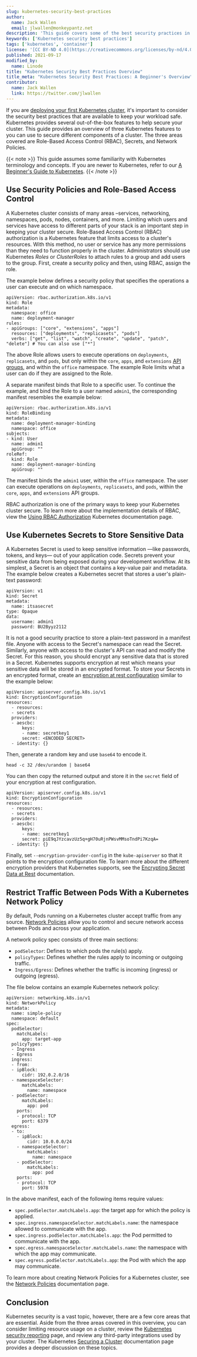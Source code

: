 ```yaml
---
slug: kubernetes-security-best-practices
author:
  name: Jack Wallen
  email: jlwallen@monkeypantz.net
description: 'This guide covers some of the best security practices in Kubernetes so you can deploy clusters that are secured and keep your infrastructure safe.'
keywords: ['Kubernetes security best practices']
tags: ['kubernetes', 'container']
license: '[CC BY-ND 4.0](https://creativecommons.org/licenses/by-nd/4.0)'
published: 2021-09-17
modified_by:
  name: Linode
title: "Kubernetes Security Best Practices Overview"
title_meta: "Kubernetes Security Best Practices: A Beginner's Overview"
contributor:
  name: Jack Wallen
  link: https://twitter.com/jlwallen
---
```


If you are [deploying your first Kubernetes cluster](/docs/guides/getting-started-with-kubernetes/), it's important to consider the security best practices that are available to keep your workload safe. Kubernetes provides several out-of-the-box features to help secure your cluster. This guide provides an overview of three Kubernetes features to you can use to secure different components of a cluster. The three areas covered are Role-Based Access Control (RBAC), Secrets, and Network Policies.

{{< note >}}
This guide assumes some familiarity with Kubernetes terminology and concepts. If you are newer to Kubernetes, refer to our [A Beginner's Guide to Kubernetes](/docs/guides/beginners-guide-to-kubernetes-part-1-introduction/).
{{< /note >}}

## Use Security Policies and Role-Based Access Control

A Kubernetes cluster consists of many areas –services, networking, namespaces, pods, nodes, containers, and more. Limiting which users and services have access to different parts of your stack is an important step in keeping your cluster secure. Role-Based Access Control (RBAC) authorization is a Kubernetes feature that limits access to a cluster's resources. With this method, no user or service has any more permissions than they need to function properly in the cluster. Administrators should use Kubernetes *Roles* or *ClusterRoles* to attach rules to a group and add users to the group. First, create a security policy and then, using RBAC, assign the role.

The example below defines a security policy that specifies the operations a user can execute and on which namespace.

```file {title="role.yaml" lang=yaml}
apiVersion: rbac.authorization.k8s.io/v1
kind: Role
metadata:
  namespace: office
  name: deployment-manager
rules:
- apiGroups: ["core", "extensions", "apps"]
  resources: ["deployments", "replicasets", "pods"]
  verbs: ["get", "list", "watch", "create", "update", "patch", "delete"] # You can also use ["*"]
```

The above Role allows users to execute operations on `deployments`, `replicasets`, and `pods`, but only within the `core`, `apps`, and `extensions` [API groups](https://kubernetes.io/docs/concepts/overview/kubernetes-api/#api-groups-and-versioning), and within the `office` namespace. The example Role limits what a user can do if they are assigned to the Role.

A separate manifest binds that Role to a specific user. To continue the example, and bind the Role to a user named `admin1`, the corresponding manifest resembles the example below:

```file {title="user-role.yaml" lang=yaml}
apiVersion: rbac.authorization.k8s.io/v1
kind: RoleBinding
metadata:
  name: deployment-manager-binding
  namespace: office
subjects:
- kind: User
  name: admin1
  apiGroup: ""
roleRef:
  kind: Role
  name: deployment-manager-binding
  apiGroup: ""
```

The manifest binds the `admin1` user, within the `office` namespace. The user can execute operations on `deployments`, `replicasets`, and `pods`, within the `core`, `apps`, and `extensions` API groups.

RBAC authorization is one of the primary ways to keep your Kubernetes cluster secure. To learn more about the implementation details of RBAC, view the [Using RBAC Authorization](https://kubernetes.io/docs/reference/access-authn-authz/rbac/) Kubernetes documentation page.

## Use Kubernetes Secrets to Store Sensitive Data

A Kubernetes Secret is used to keep sensitive information —like passwords, tokens, and keys— out of your application code. Secrets prevent your sensitive data from being exposed during your development workflow. At its simplest, a Secret is an object that contains a key-value pair and metadata. The example below creates a Kubernetes secret that stores a user's plain-text password:

```file {title="secret.yaml" lang=yaml}
apiVersion: v1
kind: Secret
metadata:
  name: itsasecret
type: Opaque
data:
  username: admin1
  password: BU2Byyz2112
```

It is not a good security practice to store a plain-text password in a manifest file. Anyone with access to the Secret's namespace can read the Secret. Similarly, anyone with access to the cluster's API can read and modify the Secret. For this reason, you should encrypt any sensitive data that is stored in a Secret. Kubernetes supports encryption at rest which means your sensitive data will be stored in an encrypted format. To store your Secrets in an encrypted format, create an [encryption at rest configuration](https://kubernetes.io/docs/tasks/administer-cluster/encrypt-data/#understanding-the-encryption-at-rest-configuration) similar to the example below:

```file {title="encryption.yaml" lang=yaml}
apiVersion: apiserver.config.k8s.io/v1
kind: EncryptionConfiguration
resources:
  - resources:
  - secrets
  providers:
  - aescbc:
      keys:
      - name: secretkey1
      secret: <ENCODED SECRET>
  - identity: {}
```

Then, generate a random key and use `base64` to encode it.

`head -c 32 /dev/urandom | base64`

You can then copy the returned output and store it in the `secret` field of your encryption at rest configuration.

```file {title="role.yaml" lang=yaml}
apiVersion: apiserver.config.k8s.io/v1
kind: EncryptionConfiguration
resources:
  - resources:
  - secrets
  providers:
  - aescbc:
      keys:
      - name: secretkey1
      secret: piE9qJYzcavzUz5q+gH70uRjnPWsvMMsoTndPi7KzqA=
  - identity: {}
```

Finally, set `--encryption-provider-config` in the `kube-apiserver` so that it points to the encryption configuration file. To learn more about the different encryption providers that Kubernetes supports, see the [Encrypting Secret Data at Rest](https://kubernetes.io/docs/tasks/administer-cluster/encrypt-data/) documentation.

## Restrict Traffic Between Pods With a Kubernetes Network Policy

By default, Pods running on a Kubernetes cluster accept traffic from any source. [Network Policies](https://kubernetes.io/docs/concepts/services-networking/network-policies/) allow you to control and secure network access between Pods and across your application.

A network policy spec consists of three main sections:

- `podSelector`: Defines to which pods the rule(s) apply.
- `policyTypes`: Defines whether the rules apply to incoming or outgoing traffic.
- `Ingress/Egress`: Defines whether the traffic is incoming (ingress) or outgoing (egress).

The file below contains an example Kubernetes network policy:

```file {title="role.yaml" lang=yaml}
apiVersion: networking.k8s.io/v1
kind: NetworkPolicy
metadata:
  name: simple-policy
  namespace: default
spec:
  podSelector:
    matchLabels:
      app: target-app
  policyTypes:
  - Ingress
  - Egress
  ingress:
  - from:
  - ipBlock:
      cidr: 192.0.2.0/16
  - namespaceSelector:
      matchLabels:
        name: namespace
  - podSelector:
      matchLabels:
        app: pod
    ports:
    - protocol: TCP
      port: 6379
  egress:
  - to:
    - ipBlock:
        cidr: 10.0.0.0/24
    - namespaceSelector:
        matchLabels:
          name: namespace
    - podSelector:
        matchLabels:
          app: pod
    ports:
    - protocol: TCP
      port: 5978
```

In the above manifest, each of the following items require values:

- `spec.podSelector.matchLabels.app`: the target app for which the policy is applied.
- `spec.ingress.namespaceSelector.matchLabels.name`: the namespace allowed to communicate with the app.
- `spec.ingress.podSelector.matchLabels.app`: the Pod permitted to communicate with the app.
- `spec.egress.namespaceSelector.matchLabels.name`: the namespace with which the app may communicate.
- `spec.egress.podSelector.matchLabels.app`: the Pod with which the app may communicate.

To learn more about creating Network Policies for a Kubernetes cluster, see the [Network Policies](https://kubernetes.io/docs/concepts/services-networking/network-policies/) documentation page.

## Conclusion

Kubernetes security is a vast topic, however, there are a few core areas that are essential. Aside from the three areas covered in this overview, you can consider limiting resource usage on a cluster, review the [Kubernetes security reporting](https://kubernetes.io/docs/reference/issues-security/security/) page, and review any third-party integrations used by your cluster. The Kubernetes [Securing a Cluster](https://kubernetes.io/docs/tasks/administer-cluster/securing-a-cluster/) documentation page provides a deeper discussion on these topics.